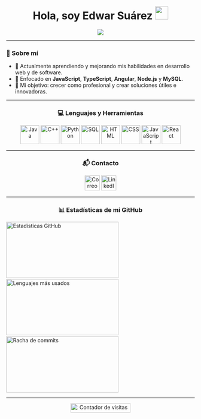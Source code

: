 <!-- =================== ENCABEZADO =================== -->
<h1 align="center">
  Hola, soy Edwar Suárez
  <img src="https://media.giphy.com/media/hvRJCLFzcasrR4ia7z/giphy.gif" width="35">
</h1>

<p align="center">
  <a href="https://github.com/DenverCoder1/readme-typing-svg">
    <img src="https://readme-typing-svg.herokuapp.com?font=Time+New+Roman&color=00F7F7&size=25&center=true&vCenter=true&width=600&height=100&lines=Estudiante+de+Ingeniera+en+Sistemas;Asitente+Tecnico+de+Software+en+proseso;Siempre+aprendiendo+nuevas+cosas">
  </a>
</p>

---

<!-- =================== SOBRE MÍ =================== -->
### 🚀 Sobre mí
- 🔭 Actualmente aprendiendo y mejorando mis habilidades en desarrollo web y de software.  
- 🌱 Enfocado en **JavaScript**, **TypeScript**, **Angular**, **Node.js** y **MySQL**.  
- 🎯 Mi objetivo: crecer como profesional y crear soluciones útiles e innovadoras.  

---
<!-- =================== LENGUAJES =================== -->
<h3 align="center">💻 Lenguajes y Herramientas</h3>
<p align="center">
  <a href="https://www.java.com" target="_blank"><img src="https://cdn.jsdelivr.net/gh/devicons/devicon/icons/java/java-original.svg" alt="Java" width="50" height="50"/></a>
  <a href="https://isocpp.org/" target="_blank"><img src="https://cdn.jsdelivr.net/gh/devicons/devicon/icons/cplusplus/cplusplus-original.svg" alt="C++" width="50" height="50"/></a>
  <a href="https://www.python.org" target="_blank"><img src="https://cdn.jsdelivr.net/gh/devicons/devicon/icons/python/python-original.svg" alt="Python" width="50" height="50"/></a>
  <a href="https://www.mysql.com/" target="_blank"><img src="https://cdn.jsdelivr.net/gh/devicons/devicon/icons/mysql/mysql-original-wordmark.svg" alt="SQL" width="50" height="50"/></a>
  <a href="https://developer.mozilla.org/en-US/docs/Web/HTML" target="_blank"><img src="https://cdn.jsdelivr.net/gh/devicons/devicon/icons/html5/html5-original.svg" alt="HTML" width="50" height="50"/></a>
  <a href="https://developer.mozilla.org/en-US/docs/Web/CSS" target="_blank"><img src="https://cdn.jsdelivr.net/gh/devicons/devicon/icons/css3/css3-original.svg" alt="CSS" width="50" height="50"/></a>
  <a href="https://developer.mozilla.org/en-US/docs/Web/JavaScript" target="_blank"><img src="https://cdn.jsdelivr.net/gh/devicons/devicon/icons/javascript/javascript-original.svg" alt="JavaScript" width="50" height="50"/></a>
  <a href="https://react.dev" target="_blank"><img src="https://cdn.jsdelivr.net/gh/devicons/devicon/icons/react/react-original.svg" alt="React" width="50" height="50"/></a>
</p>

---

<!-- =================== CONTACTOS =================== -->
<h3 align="center">📬 Contacto</h3>
<p align="center">
  <a href="jesuarezqz@gmail.com" target="_blank" rel="noopener noreferrer"><img src="https://upload.wikimedia.org/wikipedia/commons/4/4e/Gmail_Icon.png" alt="Correo" width="40" height="40"/></a> 
  <a href="https://linkedin.com/in/edwar-suarez" target="_blank" rel="noopener noreferrer"><img src="https://cdn.jsdelivr.net/gh/devicons/devicon/icons/linkedin/linkedin-original.svg" alt="LinkedIn" width="40" height="40"/></a>
</p>

---

<!-- =================== ESTADÍSTICAS =================== -->
<h3 align="center">📊 Estadísticas de mi GitHub</h3>
<p align="center">
	
  <img src="https://github-readme-stats.vercel.app/api?username=edwarSuarezQ&show_icons=true&theme=radical" 
       alt="Estadísticas GitHub" width="300" height="150"/>
  &nbsp;&nbsp;&nbsp;
  <img src="https://github-readme-stats.vercel.app/api/top-langs/?username=edwarSuarezQ&layout=compact&theme=radical" 
       alt="Lenguajes más usados" width="300" height="150"/>
  &nbsp;&nbsp;&nbsp;
  <img src="https://streak-stats.demolab.com?user=edwarSuarezQ&theme=radical&hide_border=true" 
       alt="Racha de commits" width="300" height="150"/>
	   
</p>

---


<!-- =================== VISITAS PERFIL =================== -->
<p align="center"> 
	<img src="https://komarev.com/ghpvc/?username=edwarSuarezQ&label=Profile%20views&color=0047AB&style=plastic?" 
       alt="Contador de visitas" height="25px" width="160px"/> 
</p>




